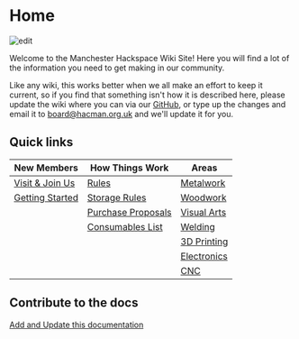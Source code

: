 Home
====

![edit](/images/space.jpg)

Welcome to the Manchester Hackspace Wiki Site!
Here you will find a lot of the information you need to get making in our community.

Like any wiki, this works better when we all make an effort to keep it current, so if you find that something isn't how it is described here, please update the wiki where you can via our [GitHub](https://docs.hacman.org.uk/adding_documentation/), or type up the changes and email it to board@hacman.org.uk and we'll update it for you.

Quick links
-----------

| New Members | How Things Work | Areas
| ----------- | --------------- | ----- |
| [Visit & Join Us](https://hacman.org.uk/visit-us) | [Rules](https://docs.hacman.org.uk/governance/rules/) | [Metalwork](https://docs.hacman.org.uk/equipment/metalwork) |
| [Getting Started](https://docs.hacman.org.uk/getting_started/) | [Storage Rules](https://docs.hacman.org.uk/governance/rules/member_storage/) | [Woodwork](https://docs.hacman.org.uk/equipment/woodwork/) |
|  | [Purchase Proposals](https://docs.hacman.org.uk/membership/buying_stuff/)  | [Visual Arts](https://docs.hacman.org.uk/equipment/visual_arts/) |
|  | [Consumables List](FILL_IN_GAPS) | [Welding](https://docs.hacman.org.uk/equipment/welding/) |
|  |  | [3D Printing](https://docs.hacman.org.uk/equipment/3d_printers/) |
|  |  | [Electronics](https://docs.hacman.org.uk/equipment/electronics/) |
|  |  | [CNC](https://docs.hacman.org.uk/equipment/cnc/) |

## Contribute to the docs
[Add and Update this documentation](https://docs.hacman.org.uk/adding_documentation/)
